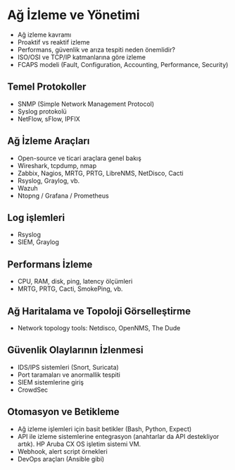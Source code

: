 # Ağ İzleme ve Yönetimi

- Ağ izleme kavramı
- Proaktif vs reaktif izleme
- Performans, güvenlik ve arıza tespiti neden önemlidir?
- ISO/OSI ve TCP/IP katmanlarına göre izleme
- FCAPS modeli (Fault, Configuration, Accounting, Performance, Security)

## Temel Protokoller

- SNMP (Simple Network Management Protocol)
- Syslog protokolü
- NetFlow, sFlow, IPFIX

## Ağ İzleme Araçları

- Open-source ve ticari araçlara genel bakış
- Wireshark, tcpdump, nmap
- Zabbix, Nagios, MRTG, PRTG, LibreNMS, NetDisco, Cacti
- Rsyslog, Graylog, vb.
- Wazuh
- Ntopng / Grafana / Prometheus

## Log işlemleri

- Rsyslog
- SIEM, Graylog

## Performans İzleme

- CPU, RAM, disk, ping, latency ölçümleri
- MRTG, PRTG, Cacti, SmokePing, vb.

## Ağ Haritalama ve Topoloji Görselleştirme

- Network topology tools: Netdisco, OpenNMS, The Dude

## Güvenlik Olaylarının İzlenmesi

- IDS/IPS sistemleri (Snort, Suricata)
- Port taramaları ve anormallik tespiti
- SIEM sistemlerine giriş
- CrowdSec

## Otomasyon ve Betikleme

- Ağ izleme işlemleri için basit betikler (Bash, Python, Expect)
- API ile izleme sistemlerine entegrasyon (anahtarlar da API destekliyor artık). HP Aruba CX OS işletim sistemi VM. 
- Webhook, alert script örnekleri
- DevOps araçları (Ansible gibi)
